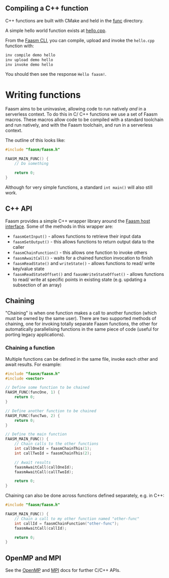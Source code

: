 ## Compiling a C++ function

C++ functions are built with CMake and held in the [func](../func) directory. 

A simple hello world function exists at [hello.cpp](../func/demo/hello.cpp).

From the [Faasm CLI](cli.md), you can compile, upload and invoke the `hello.cpp` 
function with:

```bash
inv compile demo hello
inv upload demo hello
inv invoke demo hello
```

You should then see the response `Hello faasm!`.

# Writing functions

Faasm aims to be uninvasive, allowing code to run natively _and_ in a serverless context. 
To do this in C/ C++ functions we use a set of Faasm macros. These macros allow code to 
be compiled with a standard toolchain and run natively, and with the Faasm toolchain, 
and run in a serverless context.

The outline of this looks like:

```c++
#include "faasm/faasm.h"

FAASM_MAIN_FUNC() {
    // Do something

    return 0;
}
```

Although for very simple functions, a standard `int main()` will also still work.

## C++ API

Faasm provides a simple C++ wrapper library around the [Faasm host interface](host_interface.md).
Some of the methods in this wrapper are:

- `faasmGetInput()` - allows functions to retrieve their input data
- `faasmSetOutput()` - this allows functions to return output data to the caller
- `faasmChainFunction()` - this allows one function to invoke others
- `faasmAwaitCall()` - waits for a chained function invocation to finish
- `faasmReadState()` and `writeState()` - allows functions to read/ write key/value state
- `faasmReadStateOffset()` and `faasmWriteStateOffset()` - allows functions to read/ write at specific points in existing state (e.g. updating a subsection of an array)

## Chaining

"Chaining" is when one function makes a call to another function (which must be owned by the same user). 
There are two supported methods of chaining, one for invoking totally separate Faasm functions, the 
other for automatically parallelising functions in the same piece of code (useful for porting legacy applications).

### Chaining a function

Multiple functions can be defined in the same file, invoke each other and await results. For example:

```c++
#include "faasm/faasm.h"
#include <vector>

// Define some function to be chained
FAASM_FUNC(funcOne, 1) {
    return 0;
}

// Define another function to be chained
FAASM_FUNC(funcTwo, 2) {
    return 0;
}

// Define the main function
FAASM_MAIN_FUNC() {
    // Chain calls to the other functions
    int callOneId = faasmChainThis(1);
    int callTwoId = faasmChainThis(2);

    // Await results
    faasmAwaitCall(callOneId);
    faasmAwaitCall(callTwoId);

    return 0;
}
```

Chaining can also be done across functions defined separately, e.g. in C++:

```c++
#include "faasm/faasm.h"

FAASM_MAIN_FUNC() {
    // Chain a call to my other function named "other-func"
    int callId = faasmChainFunction("other-func");
    faasmAwaitCall(callId);

    return 0;
}
```

## OpenMP and MPI

See the [OpenMP](openmp.md) and [MPI](mpi.md) docs for further C/C++ APIs.